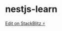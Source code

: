 # nestjs-learn

[Edit on StackBlitz ⚡️](https://stackblitz.com/edit/nestjs-typescript-starter-j77btt)